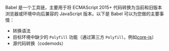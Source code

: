Babel 是一个工具链，主要用于将 ECMAScript 2015+ 代码转换为当前和旧版本浏览器或环境中向后兼容的 JavaScript 版本。以下是 Babel 可以为您做的主要事情：

- 转换语法
- 目标环境中缺少的 `Polyfill` 功能（通过第三方 `Polyfill`，例如[core-js](https://github.com/zloirock/core-js)）
- 源代码转换（codemods）